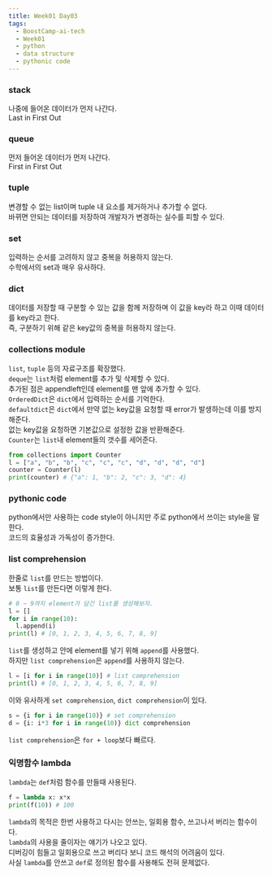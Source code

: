 ```yaml
---
title: Week01 Day03
tags:
  - BoostCamp-ai-tech
  - Week01
  - python
  - data structure
  - pythonic code
---
```


### stack
나중에 들어온 데이터가 먼저 나간다.  
Last in First Out  

### queue
먼저 들어온 데이터가 먼저 나간다.  
First in First Out

### tuple
변경할 수 없는 list이며 tuple 내 요소를 제거하거나 추가할 수 없다.  
바뀌면 안되는 데이터를 저장하여 개발자가 변경하는 실수를 피할 수 있다.  

### set
입력하는 순서를 고려하지 않고 중복을 허용하지 않는다.  
수학에서의 set과 매우 유사하다.  

### dict
데이터를 저장할 때 구분할 수 있는 값을 함께 저장하며 이 값을 key라 하고 이때 데이터를 key라고 한다.  
즉, 구분하기 위해 같은 key값의 중복을 허용하지 않는다.  

### collections module
`list`, `tuple` 등의 자료구조를 확장했다.  
`deque`는 `list`처럼 element를 추가 및 삭제할 수 있다.  
추가된 점은 appendleft인데 element를 맨 앞에 추가할 수 있다.  
`OrderedDict`은 `dict`에서 입력하는 순서를 기억한다.  
`defaultdict`은 `dict`에서 만약 없는 key값을 요청할 때 error가 발생하는데 이를 방지해준다.  
없는 key값을 요청하면 기본값으로 설정한 값을 반환해준다.  
`Counter`는 `list`내 element들의 갯수를 세어준다.  
```python
from collections import Counter
l = ["a", "b", "b", "c", "c", "c", "d", "d", "d", "d"]
counter = Counter(l)
print(counter) # {"a": 1, "b": 2, "c": 3, "d": 4}
```

### pythonic code
python에서만 사용하는 code style이 아니지만 주로 python에서 쓰이는 style을 말한다.  
코드의 효율성과 가독성이 증가한다.  

### list comprehension
한줄로 `list`를 만드는 방법이다.  
보통 `list`를 만든다면 이렇게 한다.  
```python
# 0 ~ 9까지 element가 담긴 list를 생성해보자.
l = []
for i in range(10):
  l.append(i)
print(l) # [0, 1, 2, 3, 4, 5, 6, 7, 8, 9]
```
`list`를 생성하고 안에 element를 넣기 위해 `append`를 사용했다.  
하지만 `list comprehension`은 `append`를 사용하지 않는다.  
```python
l = [i for i in range(10)] # list comprehension
print(l) # [0, 1, 2, 3, 4, 5, 6, 7, 8, 9]
```
이와 유사하게 `set comprehension`, `dict comprehension`이 있다.  
```python
s = {i for i in range(10)} # set comprehension
d = {i: i*3 for i in range(10)} dict comprehension
```
`list comprehension`은 `for + loop`보다 빠르다.  

### 익명함수 lambda
`lambda`는 `def`처럼 함수를 만들때 사용된다.  
```python
f = lambda x: x*x
print(f(10)) # 100
```
`lambda`의 목적은 한번 사용하고 다시는 안쓰는, 일회용 함수, 쓰고나서 버리는 함수이다.  
`lambda`의 사용을 줄이자는 얘기가 나오고 있다.  
디버깅이 힘들고 일회용으로 쓰고 버리다 보니 코드 해석의 어려움이 있다.  
사실 `lambda`를 안쓰고 `def`로 정의된 함수를 사용해도 전혀 문제없다.  
